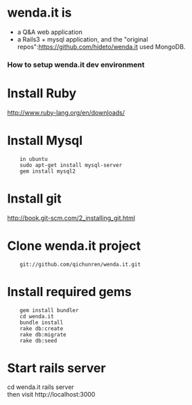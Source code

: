 # wenda.it is
 
+ a Q&A web application
+ a Rails3 + mysql application, and the "original repos":https://github.com/hideto/wenda.it used MongoDB.

### How to setup wenda.it dev environment

# Install Ruby
http://www.ruby-lang.org/en/downloads/

# Install Mysql
        in ubuntu
        sudo apt-get install mysql-server
        gem install mysql2  

# Install git
http://book.git-scm.com/2_installing_git.html

# Clone wenda.it project
        git://github.com/qichunren/wenda.it.git 

# Install required gems
        gem install bundler
        cd wenda.it
        bundle install
        rake db:create
        rake db:migrate
        rake db:seed
                
# Start rails server
cd wenda.it
rails server  
then visit http://localhost:3000
